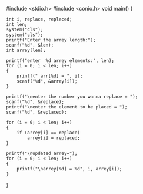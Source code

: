 #include <stdio.h>
#include <conio.h>
void main()
{

    int i, replace, replaced;
    int len;
    system("cls");
    system("cls");
    printf("Enter the arrey length:");
    scanf("%d", &len);
    int arrey[len];

    printf("enter  %d arrey elements:", len);
    for (i = 0; i < len; i++)
    {
        printf(" arr[%d] = ", i);
        scanf("%d", &arrey[i]);
    }

    printf("\nenter the number you wanna replace = ");
    scanf("%d", &replace);
    printf("\nenter the element to be placed = ");
    scanf("%d", &replaced);

    for (i = 0; i < len; i++)
    {
        if (arrey[i] == replace)
            arrey[i] = replaced;
    }

    printf("\nupdated arrey=");
    for (i = 0; i < len; i++)
    {
        printf("\narrey[%d] = %d", i, arrey[i]);
    }
}
